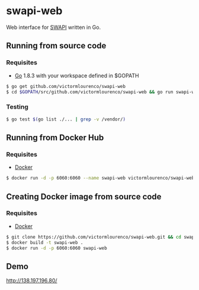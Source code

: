 # swapi-web
Web interface for [SWAPI](https://swapi.co/) written in Go.

## Running from source code
### Requisites
- [Go](https://golang.org/doc/install) 1.8.3 with your workspace defined in $GOPATH

```sh
$ go get github.com/victormlourenco/swapi-web
$ cd $GOPATH/src/github.com/victormlourenco/swapi-web && go run swapi-web.go
```

### Testing

```sh
$ go test $(go list ./... | grep -v /vendor/)
```

## Running from Docker Hub
### Requisites
- [Docker](https://get.docker.com/)
```sh
$ docker run -d -p 6060:6060 --name swapi-web victormlourenco/swapi-web
```

## Creating Docker image from source code
### Requisites
- [Docker](https://get.docker.com/)

```sh
$ git clone https://github.com/victormlourenco/swapi-web.git && cd swapi-web
$ docker build -t swapi-web .
$ docker run -d -p 6060:6060 swapi-web
```

## Demo
http://138.197.196.80/
